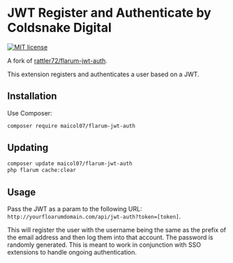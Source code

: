 # JWT Register and Authenticate by Coldsnake Digital
[![MIT license](https://img.shields.io/badge/license-MIT-blue.svg)](https://github.com/maicol07/flarum-jwt-auth/blob/master/LICENSE.md)

A fork of [rattler72/flarum-jwt-auth](https://github.com/rattler72/flarum-jwt-auth).

This extension registers and authenticates a user based on a JWT.

## Installation

Use Composer:

```bash
composer require maicol07/flarum-jwt-auth
```

## Updating

```bash
composer update maicol07/flarum-jwt-auth
php flarum cache:clear
```

## Usage

Pass the JWT as a param to the following URL: `http://yourfloarumdomain.com/api/jwt-auth?token=[token]`.

This will register the user with the username being the same as the prefix of the email address and then log them into that account. The password is randomly generated. This is meant to work in conjunction with SSO extensions to handle ongoing authentication.
